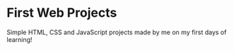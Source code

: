 # First Web Projects
Simple HTML, CSS and JavaScript projects made by me on my first days of learning!
